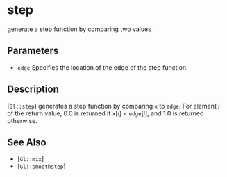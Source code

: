 # step
generate a step function by comparing two values

## Parameters
- `edge`
  Specifies the location of the edge of the step function.

## Description
[`Gl::step`] generates a step function by comparing `x` to `edge`.
For element *i* of the return value, 0.0 is returned if `x`[*i*] <
  `edge`[*i*], and 1.0 is returned otherwise.

## See Also
- [`Gl::mix`]
- [`Gl::smoothstep`]
